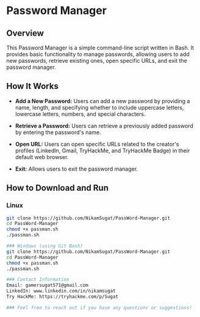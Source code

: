 # Password Manager

## Overview
This Password Manager is a simple command-line script written in Bash. It provides basic functionality to manage passwords, allowing users to add new passwords, retrieve existing ones, open specific URLs, and exit the password manager.

## How It Works
- **Add a New Password:** Users can add a new password by providing a name, length, and specifying whether to include uppercase letters, lowercase letters, numbers, and special characters.
  
- **Retrieve a Password:** Users can retrieve a previously added password by entering the password's name.

- **Open URL:** Users can open specific URLs related to the creator's profiles (LinkedIn, Gmail, TryHackMe, and TryHackMe Badge) in their default web browser.

- **Exit:** Allows users to exit the password manager.

## How to Download and Run

### Linux
```bash
git clone https://github.com/NikamSugat/PassWord-Manager.git
cd PassWord-Manager
chmod +x passman.sh
./passman.sh

### Windows (using Git Bash)
git clone https://github.com/NikamSugat/PassWord-Manager.git
cd PassWord-Manager
chmod +x passman.sh
./passman.sh

### Contact Information
Email: gamersugat571@gmail.com
LinkedIn: www.linkedin.com/in/nikamsugat
Try HackMe: https://tryhackme.com/p/Sugat

### Feel free to reach out if you have any questions or suggestions!
